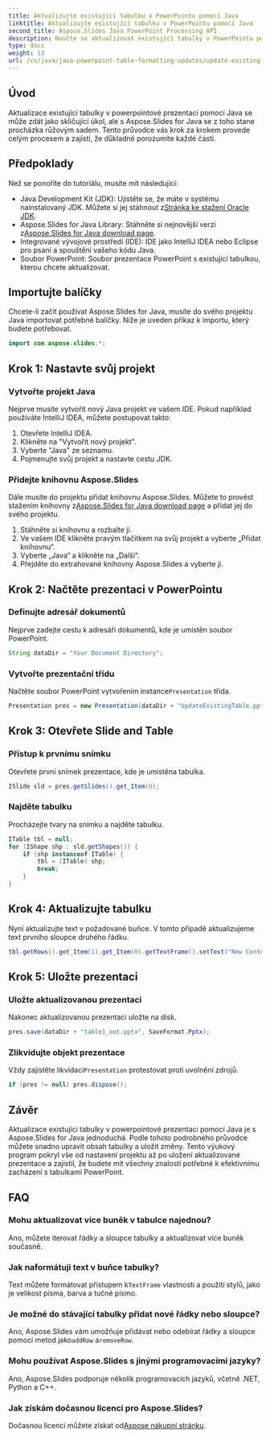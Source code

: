 ```yaml
---
title: Aktualizujte existující tabulku v PowerPointu pomocí Java
linktitle: Aktualizujte existující tabulku v PowerPointu pomocí Java
second_title: Aspose.Slides Java PowerPoint Processing API
description: Naučte se aktualizovat existující tabulky v PowerPointu pomocí Java s Aspose.Slides. Součástí je podrobný průvodce, podrobné pokyny a často kladené otázky.
type: docs
weight: 13
url: /cs/java/java-powerpoint-table-formatting-updates/update-existing-table-powerpoint-java/
---
```

## Úvod
Aktualizace existující tabulky v powerpointové prezentaci pomocí Java se může zdát jako skličující úkol, ale s Aspose.Slides for Java se z toho stane procházka růžovým sadem. Tento průvodce vás krok za krokem provede celým procesem a zajistí, že důkladně porozumíte každé části.
## Předpoklady
Než se ponoříte do tutoriálu, musíte mít následující:
-  Java Development Kit (JDK): Ujistěte se, že máte v systému nainstalovaný JDK. Můžete si jej stáhnout z[Stránka ke stažení Oracle JDK](https://www.oracle.com/java/technologies/javase-jdk11-downloads.html).
-  Aspose.Slides for Java Library: Stáhněte si nejnovější verzi z[Aspose.Slides for Java download page](https://releases.aspose.com/slides/java/).
- Integrované vývojové prostředí (IDE): IDE jako IntelliJ IDEA nebo Eclipse pro psaní a spouštění vašeho kódu Java.
- Soubor PowerPoint: Soubor prezentace PowerPoint s existující tabulkou, kterou chcete aktualizovat.

## Importujte balíčky
Chcete-li začít používat Aspose.Slides for Java, musíte do svého projektu Java importovat potřebné balíčky. Níže je uveden příkaz k importu, který budete potřebovat.
```java
import com.aspose.slides.*;
```
## Krok 1: Nastavte svůj projekt
### Vytvořte projekt Java
Nejprve musíte vytvořit nový Java projekt ve vašem IDE. Pokud například používáte IntelliJ IDEA, můžete postupovat takto:
1. Otevřete IntelliJ IDEA.
2. Klikněte na "Vytvořit nový projekt".
3. Vyberte "Java" ze seznamu.
4. Pojmenujte svůj projekt a nastavte cestu JDK.
### Přidejte knihovnu Aspose.Slides
 Dále musíte do projektu přidat knihovnu Aspose.Slides. Můžete to provést stažením knihovny z[Aspose.Slides for Java download page](https://releases.aspose.com/slides/java/) a přidat jej do svého projektu.
1. Stáhněte si knihovnu a rozbalte ji.
2. Ve vašem IDE klikněte pravým tlačítkem na svůj projekt a vyberte „Přidat knihovnu“.
3. Vyberte „Java“ a klikněte na „Další“.
4. Přejděte do extrahované knihovny Aspose.Slides a vyberte ji.
## Krok 2: Načtěte prezentaci v PowerPointu
### Definujte adresář dokumentů
Nejprve zadejte cestu k adresáři dokumentů, kde je umístěn soubor PowerPoint.
```java
String dataDir = "Your Document Directory";
```
### Vytvořte prezentační třídu
 Načtěte soubor PowerPoint vytvořením instance`Presentation` třída.
```java
Presentation pres = new Presentation(dataDir + "UpdateExistingTable.pptx");
```
## Krok 3: Otevřete Slide and Table
### Přístup k prvnímu snímku
Otevřete první snímek prezentace, kde je umístěna tabulka.
```java
ISlide sld = pres.getSlides().get_Item(0);
```
### Najděte tabulku
Procházejte tvary na snímku a najděte tabulku.
```java
ITable tbl = null;
for (IShape shp : sld.getShapes()) {
    if (shp instanceof ITable) {
        tbl = (ITable) shp;
        break;
    }
}
```
## Krok 4: Aktualizujte tabulku
Nyní aktualizujte text v požadované buňce. V tomto případě aktualizujeme text prvního sloupce druhého řádku.
```java
tbl.getRows().get_Item(1).get_Item(0).getTextFrame().setText("New Content");
```
## Krok 5: Uložte prezentaci
### Uložte aktualizovanou prezentaci
Nakonec aktualizovanou prezentaci uložte na disk.
```java
pres.save(dataDir + "table1_out.pptx", SaveFormat.Pptx);
```
### Zlikvidujte objekt prezentace
 Vždy zajistěte likvidaci`Presentation` protestovat proti uvolnění zdrojů.
```java
if (pres != null) pres.dispose();
```

## Závěr
Aktualizace existující tabulky v powerpointové prezentaci pomocí Java je s Aspose.Slides for Java jednoduchá. Podle tohoto podrobného průvodce můžete snadno upravit obsah tabulky a uložit změny. Tento výukový program pokryl vše od nastavení projektu až po uložení aktualizované prezentace a zajistil, že budete mít všechny znalosti potřebné k efektivnímu zacházení s tabulkami PowerPoint.
## FAQ
### Mohu aktualizovat více buněk v tabulce najednou?
Ano, můžete iterovat řádky a sloupce tabulky a aktualizovat více buněk současně.
### Jak naformátuji text v buňce tabulky?
 Text můžete formátovat přístupem k`TextFrame` vlastnosti a použití stylů, jako je velikost písma, barva a tučné písmo.
### Je možné do stávající tabulky přidat nové řádky nebo sloupce?
 Ano, Aspose.Slides vám umožňuje přidávat nebo odebírat řádky a sloupce pomocí metod jako`addRow` a`removeRow`.
### Mohu používat Aspose.Slides s jinými programovacími jazyky?
Ano, Aspose.Slides podporuje několik programovacích jazyků, včetně .NET, Python a C++.
### Jak získám dočasnou licenci pro Aspose.Slides?
 Dočasnou licenci můžete získat od[Aspose nákupní stránku](https://purchase.aspose.com/temporary-license/).